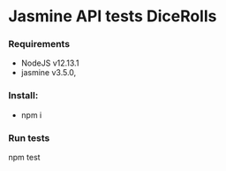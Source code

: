 # Jasmine API tests DiceRolls

### Requirements
-   NodeJS  v12.13.1
-   jasmine v3.5.0,
    
### Install:
- npm i

### Run tests

npm test
   
